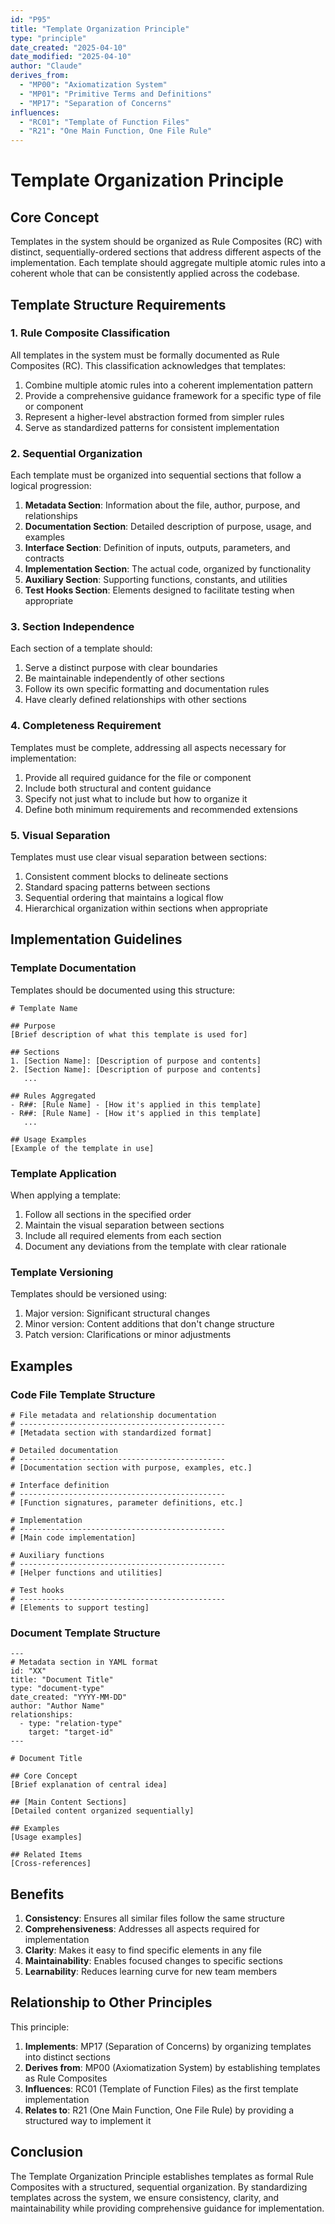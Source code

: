 ```yaml
---
id: "P95"
title: "Template Organization Principle"
type: "principle"
date_created: "2025-04-10"
date_modified: "2025-04-10"
author: "Claude"
derives_from:
  - "MP00": "Axiomatization System"
  - "MP01": "Primitive Terms and Definitions"
  - "MP17": "Separation of Concerns"
influences:
  - "RC01": "Template of Function Files"
  - "R21": "One Main Function, One File Rule"
---
```


# Template Organization Principle

## Core Concept

Templates in the system should be organized as Rule Composites (RC) with distinct, sequentially-ordered sections that address different aspects of the implementation. Each template should aggregate multiple atomic rules into a coherent whole that can be consistently applied across the codebase.

## Template Structure Requirements

### 1. Rule Composite Classification

All templates in the system must be formally documented as Rule Composites (RC). This classification acknowledges that templates:

1. Combine multiple atomic rules into a coherent implementation pattern
2. Provide a comprehensive guidance framework for a specific type of file or component
3. Represent a higher-level abstraction formed from simpler rules
4. Serve as standardized patterns for consistent implementation

### 2. Sequential Organization

Each template must be organized into sequential sections that follow a logical progression:

1. **Metadata Section**: Information about the file, author, purpose, and relationships
2. **Documentation Section**: Detailed description of purpose, usage, and examples
3. **Interface Section**: Definition of inputs, outputs, parameters, and contracts
4. **Implementation Section**: The actual code, organized by functionality
5. **Auxiliary Section**: Supporting functions, constants, and utilities
6. **Test Hooks Section**: Elements designed to facilitate testing when appropriate

### 3. Section Independence

Each section of a template should:

1. Serve a distinct purpose with clear boundaries
2. Be maintainable independently of other sections
3. Follow its own specific formatting and documentation rules
4. Have clearly defined relationships with other sections

### 4. Completeness Requirement

Templates must be complete, addressing all aspects necessary for implementation:

1. Provide all required guidance for the file or component
2. Include both structural and content guidance
3. Specify not just what to include but how to organize it
4. Define both minimum requirements and recommended extensions

### 5. Visual Separation

Templates must use clear visual separation between sections:

1. Consistent comment blocks to delineate sections
2. Standard spacing patterns between sections
3. Sequential ordering that maintains a logical flow
4. Hierarchical organization within sections when appropriate

## Implementation Guidelines

### Template Documentation

Templates should be documented using this structure:

```
# Template Name

## Purpose
[Brief description of what this template is used for]

## Sections
1. [Section Name]: [Description of purpose and contents]
2. [Section Name]: [Description of purpose and contents]
   ...

## Rules Aggregated
- R##: [Rule Name] - [How it's applied in this template]
- R##: [Rule Name] - [How it's applied in this template]
   ...

## Usage Examples
[Example of the template in use]
```

### Template Application

When applying a template:

1. Follow all sections in the specified order
2. Maintain the visual separation between sections
3. Include all required elements from each section
4. Document any deviations from the template with clear rationale

### Template Versioning

Templates should be versioned using:

1. Major version: Significant structural changes
2. Minor version: Content additions that don't change structure
3. Patch version: Clarifications or minor adjustments

## Examples

### Code File Template Structure

```
# File metadata and relationship documentation
# ----------------------------------------------
# [Metadata section with standardized format]

# Detailed documentation
# ----------------------------------------------
# [Documentation section with purpose, examples, etc.]

# Interface definition
# ----------------------------------------------
# [Function signatures, parameter definitions, etc.]

# Implementation
# ----------------------------------------------
# [Main code implementation]

# Auxiliary functions
# ----------------------------------------------
# [Helper functions and utilities]

# Test hooks
# ----------------------------------------------
# [Elements to support testing]
```

### Document Template Structure

```
---
# Metadata section in YAML format
id: "XX"
title: "Document Title"
type: "document-type"
date_created: "YYYY-MM-DD"
author: "Author Name"
relationships:
  - type: "relation-type"
    target: "target-id"
---

# Document Title

## Core Concept
[Brief explanation of central idea]

## [Main Content Sections]
[Detailed content organized sequentially]

## Examples
[Usage examples]

## Related Items
[Cross-references]
```

## Benefits

1. **Consistency**: Ensures all similar files follow the same structure
2. **Comprehensiveness**: Addresses all aspects required for implementation
3. **Clarity**: Makes it easy to find specific elements in any file
4. **Maintainability**: Enables focused changes to specific sections
5. **Learnability**: Reduces learning curve for new team members

## Relationship to Other Principles

This principle:

1. **Implements**: MP17 (Separation of Concerns) by organizing templates into distinct sections
2. **Derives from**: MP00 (Axiomatization System) by establishing templates as Rule Composites
3. **Influences**: RC01 (Template of Function Files) as the first template implementation
4. **Relates to**: R21 (One Main Function, One File Rule) by providing a structured way to implement it

## Conclusion

The Template Organization Principle establishes templates as formal Rule Composites with a structured, sequential organization. By standardizing templates across the system, we ensure consistency, clarity, and maintainability while providing comprehensive guidance for implementation.